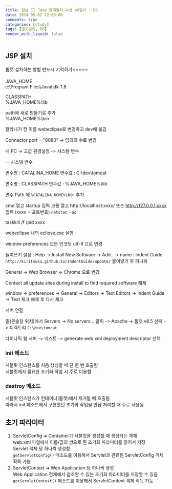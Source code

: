 ```yaml
---
title: 일본 IT Java 웹개발자 수업 40일차 - DB
date: 2024-05-02 12:00:00
comments: true
categories: [study]
tags: [글로벌인, DB]
render_with_liquid: false
---
```


## JSP 설치

톰캣 설치하는 방법 반드시 기억하기⭐⭐⭐⭐⭐  
  
JAVA_HOME  
c:\Program Files\Java\jdk-1.8  
  
CLASSPATH  
%JAVA_HOME%\lib  
  
path에 새로 만들기로 추가  
%JAVA_HOME%\bin  

잘라내기 전 이름 webeclipse로 변경하고 dev에 옮김  

Connector port = "8080" -> 임의의 수로 변경

내 PC -> 고급 환경설정 -> 시스템 변수

-- 시스템 변수

변수명 : CATALINA_HOME
변수값 : C:\dev\tomcat

변수명 : CLASSPATH
변수값 : %JAVA_HOME%\lib

변수 Path 에 `%CATALINA_HOME%\bin` 추가

cmd 열고 startup 입력
크롬 열고 http://localhost:xxxx/ 또는 http://127.0.0.1:xxxx 입력 (xxxx = 포트번호)
`netstat -ao`

taskkill /f /pid xxxx

webeclipse 내의 eclipse.exe 실행

window preferences 
모든 인코딩 utf-8 으로 변경  

들여쓰기 설정 : Help -> Install New Software -> Add.. ->
name : Indent Guide
`http://kiritsuku.github.io/IndentGuide/update/` 붙여넣기 후 피니쉬

General -> Web Browser -> Chrome 으로 변경

Contact all update sites during install to find required software 해제

window -> preferences -> General -> Editors -> Text Editors -> Indent Guide -> Text 체크 해제 후 다시 체크  

서버 연결

밑(콘솔창 위치)에서 Servers -> No servers... 클릭 -> Apache -> 톰캣 v8.5 선택 -> 디렉토리 `C:\dev\tomcat`  

다이나믹 웹 서버 -> 넥스트 -> generate web.xml deployment descriptor 선택


### init 메소드
서블릿 인스턴스를 처음 생성할 때 단 한 번 호출됨  
서블릿에서 필요한 초기화 작업 시 주로 이용함  

### destroy 메소드
서블릿 인스턴스가 컨테이너(톰캣)에서 제거될 때 호출됨  
따라서 init 메소드에서 구현했던 초기화 작업을 반납 처리할 때 주로 사용됨  

## 초기 파라미터
1. ServletConfig &#10140; Container가 서블릿을 생성할 때 생성되는 객체  
	web.xml 파일에서 이름/값의 쌍으로 된 초기화 파라미터를 읽어서 저장  
	Servlet 객체 당 하나씩 생성함  
	`getServletConfig()` 메소드를 이용해서 Servlet과 관련된 ServletConfig 객체 획득 가능  
2. ServletContext &#10140; Web Application 당 하나씩 생성  
	Web Application 전체에서 참조할 수 있는 초기화 파라미터를 저장할 수 있음  
	`getServletContext()` 메소드를 이용해서 ServletContext 객체 획득 가능  

<!--한국계 파견회사
1년 반 정도 근무했다 -> 이 시기에는 편의점 아저씨랑 대화하는 것도 힘들었음
이용하면 좋은 점 : 괴롭힘 등에서 자유로움, 한국어로 서포트 해줄 수도 있음
java 웹 서버 보수 등의 일만 하였음
중간에 떼이는 경우가 있어서 이직함
70군데 정도 이력서 넣고 10군데 정도 면접.
1000명대 규모의 일본계 회사 입사. SAS 전문 회사. NTT 그룹의 그룹사
해당 회사에서 3년 정도 근무. 일본인과 동등하게 근무하면 많이 혼남... 당신은 어떻게 우리 회사에 입사했는지 모르겠다고 직속상사가 말했었음...

회의록 작성이 일본 직장생활의 기본

75,000명 정도 규모의 미국계 회사로 이직

비전공자는 어차피 이해 못함ㅋ 못알아듣는다고 포기하지 말고 계속 반복학습하기
IT 수업에서 이해 안돼도 두세번 반복하기
JLPT는 언어가 단기간에 성공하기 어렵다. 일본 드라마 한두화 반복시청하기

본인은 면접을 진~~~짜 잘 봄ㅋㅋ
⭐첫 회사는 출석부만 본다⭐ 웬만하면 출석은 꼭 해라

일본에선 학원을 전문학교라고 하며 경력으로 쳐줌
전문학교라고 기입하면 일본인들이 이해함

첫 회사는 사실상 발판으로 삼아야 한다
SI라고 불리는 사업 -> 자사 제품 서포트를 대행해주는 것. 엄청 큰 사업. 정부 등에서 많이 고용.
후지츠, 악센퓨어 등의 회사가 1차 수주 받음. 2차 하청, 3차까지. 3차 밑으로 한국계 중국계 회사들 붙어있음...ㅋ
자바 코드 고치고 그런건 별로 중요하지 않음 (어차피 쉬운 것)
SI는 표준화 작업을 매우 잘 함. 문서화 등등... 그런 흐름을 파악해서 공부하고 스펙업해서 이직해라
시키는 일만 하지 마라. SI의 일을 잘 이해하면 칭찬들음

비굴한 사람은 안뽑음
당신의 회사의 비전을 어쩌고... 어차피 안 들음
면접볼때 도도해라. 너네 나 필요함? 너네 하는 거에 따라 가줄수도 있음. -> 마음가짐을 가진 사람을 좋아함.
회사를 여러군데 붙어놓으면 좋다. 지원자가 맘에 들면 내정 받은 회사 유무 물어봄.
답변 일주일 내에 주겠다 하면 된다. 이 과정에서 연봉 뻥튀기 해도 된다.
여러군데 다리 걸쳐라.

처음엔 게스트하우스. 회사에서 돈 빌려서 갔음
돈을 모아서 일반 멘션 구해서 월세로
게하는 도심지역에만 있음. 개인적으론 추천
고객사는 거의 시부야에 가까운 곳에 있음. 전략적으로 시부야에 사는 것도 좋지만 비싸다. 시부야의 게하 정도면 좋지 않을까
집 계약 해지 하는데에 돈이 엄청 깨짐
집세가 7만엔이라 치면 처음 입주할 때 35만엔 정도 내고 들어가야 함...
일본 이삿짐센터도 사람 몸값 비싸서 돈 많이 들어

기숙사는 거주하면 회사에서 도망치는것도 불가능하고
가스라이팅 당하지 않을까 걱정됨. 별로 추천은 안함

최근 3년간은 재택근무. 출근을 요구하는 회사는 없었다
근데 재택하면 일본어 스킬이 더더더 중요함
화상통화는 분위기도 모름. 확인할 방법이 x 커뮤니케이션 엄청 ㅇ어려움
일본어에 대한 중요성이 이전보다 난이도가 올라갔다!!!

급여는 초봉 3천이 안됨... 생활이 힘듦. 실제로 2500 정도 받음... 어차피 이직할거라 생각하고 걍 갔음
이직한데서 4천~5500 정도 받음
이번엔 8천으로 증가!!!!!

1번스킬 가지고 있는 애가 (1번 스킬이 대단한 게 아님) 시장에 없으면 몸값이 확 뛴다
여러분이 누구인지는 별로 안궁금해하고 어떻게 보여지는지를 많이 고민해라
여러분을 좋게 봐주는 회사에 입사해라

신입으로 27세 한국인이 들어왔는데 아무것도 못하더라...
어차피 3년간은 우리가 퍼포먼스를 기대하지 않는다. 3년 정도는 초보 개발자로 대한다.
그렇게 많이 안줘도 되는데 효율은 제일 좋은 연차.

공부는 열심히 해라.

1년에 360만원 정도 한국 형제에게 보내면 절세해줌
아님 나는 한국의 불편한 부모님을 모시고 있다. 하면 공제해줘서 월급으로 환급해줌

자바가 제일 범용적. 자바가 베이스. 자바에 대한 이해가 높으면 다른 것도 잘하겠다고 인식함
자바 잘하면 다른것도 잘하게 됨. 자바를 깊숙히 파봐라
일단은 코드를 읽을 줄만 알면 돼~~

이직할때 직무경력서를 잘쓰니까 알려줄 수 있다 ㅋ
Kang3678@gmail.com 메일해라


객체지향은 자바
절차지향은 씨언어



한국계 파견회사 경험:
편의점 아저씨와의 대화가 어려웠고, 괴롭힘 등의 자유로움은 있었지만 어려운 면도 있었던 것으로 보입니다.
Java 웹 서버 보수 등의 업무를 주로 수행하였습니다.
일본계 회사 경험:
SAS 전문 회사인 NTT 그룹의 그룹사에서 3년간 근무하였으며, 회의록 작성 등의 업무를 수행했을 것으로 보입니다.
회사 내에서 일본인과의 근무 동등성을 얻는 것이 어려웠고, 처음 입사 시 직속 상사의 의구심을 받았습니다.
미국계 회사 경험:
75,000명 규모의 미국계 회사로 이직하였습니다.
비전공자들을 위한 반복학습을 강조하고, IT 수업에서의 학습 방법 등을 공유하였습니다.
면접에서의 자신감과 경험이 강조되었으며, 재택근무가 주로 이루어졌다고 합니다.
일본 생활 및 주거 경험:
처음에는 게스트하우스에서 시작하여 월세로 이사하였으며, 이삿짐센터 이용 등의 어려움을 겪었습니다.
기숙사 거주는 회사의 요구사항과 가스라이팅 우려 등을 고려하여 추천하지 않았습니다.
자바 및 기술 스킬의 중요성:
자바는 범용적이고 다른 기술을 익히는 기반으로 작용한다는 점을 강조하였습니다.
이직할 때 직무 경력서 작성에 대한 조언을 공유하였습니다.
-->